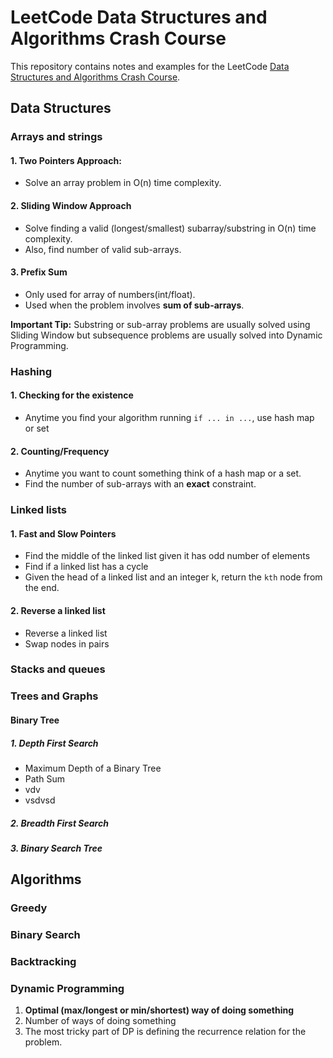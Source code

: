 # LeetCode Data Structures and Algorithms Crash Course

This repository contains notes and examples for the LeetCode [Data Structures and Algorithms Crash Course](https://leetcode.com/explore/interview/card/leetcodes-interview-crash-course-data-structures-and-algorithms/).

## Data Structures
### Arrays and strings
#### 1. Two Pointers Approach:
   * Solve an array problem in O(n) time complexity.
#### 2. Sliding Window Approach
   * Solve finding a valid (longest/smallest) subarray/substring in O(n) time complexity.
   * Also, find number of valid sub-arrays.
#### 3. Prefix Sum
   * Only used for array of numbers(int/float).
   * Used when the problem involves **sum of sub-arrays**.

**Important Tip:** Substring or sub-array problems are usually solved using Sliding Window but subsequence
problems are usually solved into Dynamic Programming.

### Hashing
#### 1. Checking for the existence
   * Anytime you find your algorithm running `if ... in ...`, use hash map or set
#### 2. Counting/Frequency
   * Anytime you want to count something think of a hash map or a set.
   * Find the number of sub-arrays with an **exact** constraint.

### Linked lists
#### 1. Fast and Slow Pointers
   * Find the middle of the linked list given it has odd number of elements
   * Find if a linked list has a cycle
   * Given the head of a linked list and an integer k, return the `kth` node from the end.
#### 2. Reverse a linked list
   * Reverse a linked list
   * Swap nodes in pairs

### Stacks and queues

### Trees and Graphs
#### Binary Tree

##### 1. Depth First Search
   * Maximum Depth of a Binary Tree
   * Path Sum
   * vdv
   * vsdvsd

##### 2. Breadth First Search

##### 3. Binary Search Tree


## Algorithms

### Greedy

### Binary Search

### Backtracking

### Dynamic Programming
1. **Optimal (max/longest or min/shortest) way of doing something**
2. Number of ways of doing something
3. The most tricky part of DP is defining the recurrence relation for the problem.
